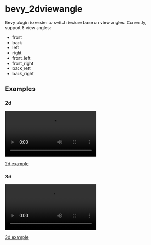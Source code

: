 bevy_2dviewangle
================

Bevy plugin to easier to switch texture base on view angles. Currently, support 8 view angles:

* front
* back
* left
* right
* front_left
* front_right
* back_left
* back_right

Examples
--------

### 2d

![2d demo](https://i.imgur.com/7fRkkg3.mp4)

[2d example](./examples/2d.rs)

### 3d

![3d demo](https://i.imgur.com/i3JnW9K.mp4)

[3d example](./examples/3d.rs)